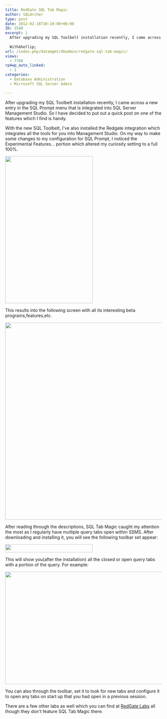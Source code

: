 ```yaml
---
title: RedGate SQL Tab Magic
author: SQLArcher
type: post
date: 2012-02-16T10:10:00+00:00
ID: 1540
excerpt: |
  After upgrading my SQL Toolbelt installation recently, I came across a new entry in the SQL Prompt menu that is integrated into SQL Server Management Studio. So I have decided to put out a quick post on one of the features which I find is handy.
  
  With&hellip;
url: /index.php/datamgmt/dbadmin/redgate-sql-tab-magic/
views:
  - 7708
rp4wp_auto_linked:
  - 1
categories:
  - Database Administration
  - Microsoft SQL Server Admin

---
```

After upgrading my SQL Toolbelt installation recently, I came across a new entry in the SQL Prompt menu that is integrated into SQL Server Management Studio. So I have decided to put out a quick post on one of the features which I find is handy.

With the new SQL Toolbelt, I've also installed the Redgate integration which integrates all the tools for you into Management Studio. On my way to make some changes to my configuration for SQL Prompt, I noticed the Experimental Features... portion which altered my curiosity setting to a full 100%.

<div class="image_block">
  <a href="/wp-content/uploads/users/sqlarcher/Redgate_SQLTabMagic/Menu.jpg?mtime=1329394384"><img alt="" src="/wp-content/uploads/users/sqlarcher/Redgate_SQLTabMagic/Menu.jpg?mtime=1329394384" width="282" height="472" /></a>
</div>

This results into the following screen with all its interesting beta programs,features,etc.

<div class="image_block">
  <a href="/wp-content/uploads/users/sqlarcher/Redgate_SQLTabMagic/redgate_labs.jpg?mtime=1329394405"><img alt="" src="/wp-content/uploads/users/sqlarcher/Redgate_SQLTabMagic/redgate_labs.jpg?mtime=1329394405" width="762" height="633" /></a>
</div>

After reading through the descriptions, SQL Tab Magic caught my attention the most as I regularly have multiple query tabs open within SSMS. After downloading and installing it, you will see the following toolbar set appear:

<div class="image_block">
  <a href="/wp-content/uploads/users/sqlarcher/Redgate_SQLTabMagic/toolbar.jpg?mtime=1329394414"><img alt="" src="/wp-content/uploads/users/sqlarcher/Redgate_SQLTabMagic/toolbar.jpg?mtime=1329394414" width="281" height="26" /></a>
</div>

This will show you(after the installation) all the closed or open query tabs with a portion of the query. For example:

<div class="image_block">
  <a href="/wp-content/uploads/users/sqlarcher/Redgate_SQLTabMagic/OpenTabs.jpg?mtime=1329394394"><img alt="" src="/wp-content/uploads/users/sqlarcher/Redgate_SQLTabMagic/OpenTabs.jpg?mtime=1329394394" width="773" height="361" /></a>
</div>

You can also through the toolbar, set it to look for new tabs and configure it to open any tabs on start up that you had open in a previous session.

There are a few other labs as well which you can find at [RedGate Labs][1] all though they don't feature SQL Tab Magic there.

 [1]: http://labs.red-gate.com/